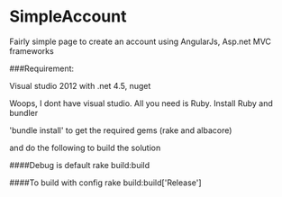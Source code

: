 SimpleAccount
=============

Fairly simple page to create an account using AngularJs, Asp.net MVC frameworks


###Requirement:

Visual studio 2012 with .net 4.5, nuget


Woops, I dont have visual studio. All you need is Ruby. Install Ruby and bundler

'bundle install' to get the required gems (rake and albacore)

and do the following to build the solution

####Debug is default
rake build:build 

####To build with config
rake build:build['Release']

